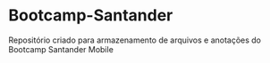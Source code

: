 # Bootcamp-Santander
Repositório criado para armazenamento de arquivos e anotações do Bootcamp Santander Mobile
